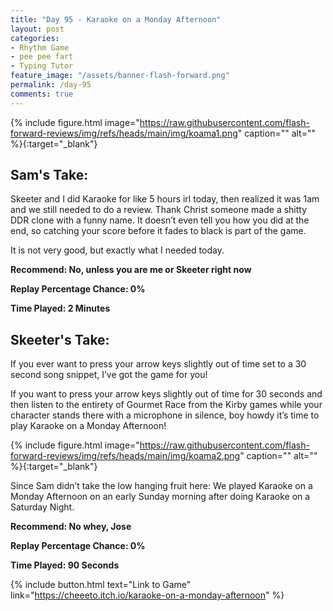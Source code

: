 ```yaml
---
title: "Day 95 - Karaoke on a Monday Afternoon"
layout: post
categories:
- Rhythm Game
- pee pee fart
- Typing Tutor
feature_image: "/assets/banner-flash-forward.png"
permalink: /day-95
comments: true
---
```


{% include figure.html image="https://raw.githubusercontent.com/flash-forward-reviews/img/refs/heads/main/img/koama1.png" caption="" alt="" %}{:target="_blank"}

## Sam's Take:

Skeeter and I did Karaoke for like 5 hours irl today, then realized it was 1am and we still needed to do a review. Thank Christ someone made a shitty DDR clone with a funny name. It doesn’t even tell you how you did at the end, so catching your score before it fades to black is part of the game. 

It is not very good, but exactly what I needed today.

**Recommend: No, unless you are me or Skeeter right now**

**Replay Percentage Chance: 0%**

**Time Played: 2 Minutes**

## Skeeter's Take:

If you ever want to press your arrow keys slightly out of time set to a 30 second song snippet, I’ve got the game for you!

If you want to press your arrow keys slightly out of time for 30 seconds and then listen to the entirety of Gourmet Race from the Kirby games while your character stands there with a microphone in silence, boy howdy it’s time to play Karaoke on a Monday Afternoon!

{% include figure.html image="https://raw.githubusercontent.com/flash-forward-reviews/img/refs/heads/main/img/koama2.png" caption="" alt="" %}{:target="_blank"}

Since Sam didn’t take the low hanging fruit here: We played Karaoke on a Monday Afternoon on an early Sunday morning after doing Karaoke on a Saturday Night. 

**Recommend: No whey, Jose** 

**Replay Percentage Chance: 0%**

**Time Played: 90 Seconds**

{% include button.html text="Link to Game" link="https://cheeeto.itch.io/karaoke-on-a-monday-afternoon" %}